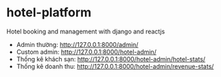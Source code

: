 # hotel-platform
Hotel booking and management with django and reactjs



- Admin thường: http://127.0.0.1:8000/admin/
- Custom admin: http://127.0.0.1:8000/hotel-admin/
- Thống kê khách sạn: http://127.0.0.1:8000/hotel-admin/hotel-stats/
- Thống kê doanh thu: http://127.0.0.1:8000/hotel-admin/revenue-stats/
